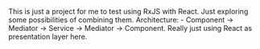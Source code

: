 This is just a project for me to test using RxJS with React. Just exploring some possibilities of combining them.
Architecture: - Component -> Mediator -> Service -> Mediator -> Component.
Really just using React as presentation layer here. 
